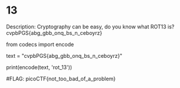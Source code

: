 # 13

Description:
Cryptography can be easy, do you know what ROT13 is? cvpbPGS{abg_gbb_onq_bs_n_ceboyrz}

from codecs import encode

text = "cvpbPGS{abg_gbb_onq_bs_n_ceboyrz}"

print(encode(text, 'rot_13'))

#FLAG: picoCTF{not_too_bad_of_a_problem}
